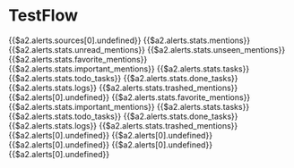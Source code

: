 # TestFlow
{{$a2.alerts.sources[0].undefined}}
{{$a2.alerts.stats.mentions}}
{{$a2.alerts.stats.unread_mentions}}
{{$a2.alerts.stats.unseen_mentions}}
{{$a2.alerts.stats.favorite_mentions}}
{{$a2.alerts.stats.important_mentions}}
{{$a2.alerts.stats.tasks}}
{{$a2.alerts.stats.todo_tasks}}
{{$a2.alerts.stats.done_tasks}}
{{$a2.alerts.stats.logs}}
{{$a2.alerts.stats.trashed_mentions}}
{{$a2.alerts[0].undefined}}
{{$a2.alerts.stats.favorite_mentions}}
{{$a2.alerts.stats.important_mentions}}
{{$a2.alerts.stats.tasks}}
{{$a2.alerts.stats.todo_tasks}}
{{$a2.alerts.stats.done_tasks}}
{{$a2.alerts.stats.logs}}
{{$a2.alerts.stats.trashed_mentions}}
{{$a2.alerts[0].undefined}}
{{$a2.alerts[0].undefined}}{{$a2.alerts[0].undefined}}
{{$a2.alerts[0].undefined}}{{$a2.alerts[0].undefined}}
